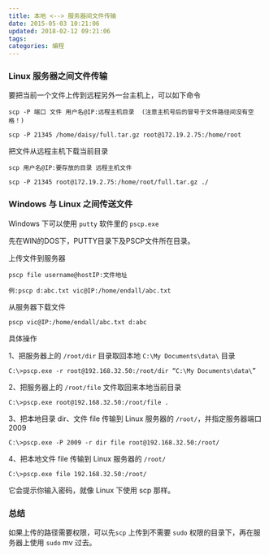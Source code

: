 ```yaml
---
title: 本地 <--> 服务器间文件传输
date: 2015-05-03 10:21:06
updated: 2018-02-12 09:21:06
tags:
categories: 编程
---
```


### Linux 服务器之间文件传输

要把当前一个文件上传到远程另外一台主机上，可以如下命令
```
scp -P 端口 文件 用户名@IP:远程主机目录  (注意主机号后的冒号于文件路径间没有空格！)

scp -P 21345 /home/daisy/full.tar.gz root@172.19.2.75:/home/root
```

把文件从远程主机下载当前目录
```
scp 用户名@IP:要存放的目录 远程主机文件

scp -P 21345 root@172.19.2.75:/home/root/full.tar.gz ./
```

### Windows 与 Linux 之间传送文件

Windows 下可以使用 `putty` 软件里的 `pscp.exe`

先在WIN的DOS下，PUTTY目录下及PSCP文件所在目录。

上传文件到服务器
```
pscp file username@hostIP:文件地址

例:pscp d:abc.txt vic@IP:/home/endall/abc.txt

```
从服务器下载文件
```
pscp vic@IP:/home/endall/abc.txt d:abc
```

具体操作

1、把服务器上的 `/root/dir` 目录取回本地 `C:\My Documents\data\` 目录

```
C:\>pscp.exe -r root@192.168.32.50:/root/dir “C:\My Documents\data\”
```

2、把服务器上的 `/root/file` 文件取回来本地当前目录

```
C:\>pscp.exe root@192.168.32.50:/root/file .
```

3、把本地目录 dir、文件 file 传输到 Linux 服务器的 `/root/`，并指定服务器端口2009

```
C:\>pscp.exe -P 2009 -r dir file root@192.168.32.50:/root/
```

4、把本地文件 file 传输到 Linux 服务器的 `/root/`

```
C:\>pscp.exe file 192.168.32.50:/root/
```

它会提示你输入密码，就像 Linux 下使用 scp 那样。


### 总结

如果上传的路径需要权限，可以先`scp` 上传到不需要 `sudo` 权限的目录下，再在服务器上使用 `sudo` mv 过去。


